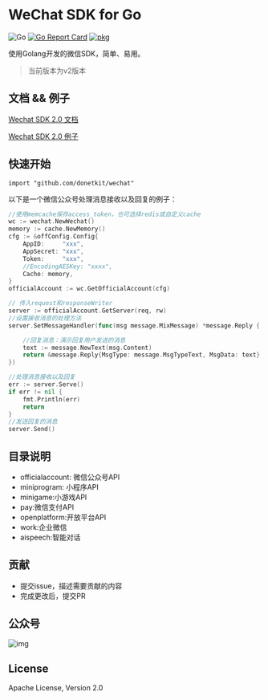 # WeChat SDK for Go
![Go](https://github.com/donetkit/wechat/workflows/Go/badge.svg?branch=release-2.0)
[![Go Report Card](https://goreportcard.com/badge/github.com/donetkit/wechat)](https://goreportcard.com/report/github.com/donetkit/wechat)
[![pkg](https://img.shields.io/badge/dev-reference-007d9c?logo=go&logoColor=white&style=flat)](https://pkg.go.dev/github.com/donetkit/wechat?tab=doc)

使用Golang开发的微信SDK，简单、易用。
>当前版本为v2版本


## 文档 && 例子
[Wechat SDK 2.0 文档](http://silenceper.com/wechat)

[Wechat SDK 2.0 例子](https://github.com/gowechat/example)

## 快速开始
```
import "github.com/donetkit/wechat"
```

以下是一个微信公众号处理消息接收以及回复的例子：

```go
//使用memcache保存access_token，也可选择redis或自定义cache
wc := wechat.NewWechat()
memory := cache.NewMemory()
cfg := &offConfig.Config{
    AppID:     "xxx",
    AppSecret: "xxx",
    Token:     "xxx",
    //EncodingAESKey: "xxxx",
    Cache: memory,
}
officialAccount := wc.GetOfficialAccount(cfg)

// 传入request和responseWriter
server := officialAccount.GetServer(req, rw)
//设置接收消息的处理方法
server.SetMessageHandler(func(msg message.MixMessage) *message.Reply {

    //回复消息：演示回复用户发送的消息
    text := message.NewText(msg.Content)
    return &message.Reply{MsgType: message.MsgTypeText, MsgData: text}
})

//处理消息接收以及回复
err := server.Serve()
if err != nil {
    fmt.Println(err)
    return
}
//发送回复的消息
server.Send()

```

## 目录说明
- officialaccount: 微信公众号API
- miniprogram: 小程序API
- minigame:小游戏API
- pay:微信支付API
- openplatform:开放平台API
- work:企业微信
- aispeech:智能对话

## 贡献
- 提交issue，描述需要贡献的内容
- 完成更改后，提交PR

## 公众号
![img](https://silenceper.oss-cn-beijing.aliyuncs.com/qrcode/search_study_program.png)

## License

Apache License, Version 2.0
